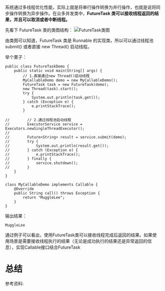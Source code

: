 系统通过多线程优化性能，实际上就是将串行操作转换为并行操作，也就是说将同步操作转换为异步操作。在众多并发类中，**FutureTask 类可以接收线程返回的结果，并且可以取消或者中断线程。**

先看下 FutureTask 类的类图结构：
![FutureTask类图](https://raw.githubusercontent.com/MuggleLee/PicGo/master/FutureTask/FutureTask%20%E7%B1%BB%E5%9B%BE%E7%BB%93%E6%9E%84.jpg)

由类图可以知道，FutureTask 类是 Runnable 的实现类，所以可以通过线程池 submit() 或者直接 new Thread() 启动线程。

举个栗子：

```language
public class FutureTaskDemo {
    public static void main(String[] args) {
        // 1.直接通过new Thread()启动线程
        MyCallableDemo demo = new MyCallableDemo();
        FutureTask task = new FutureTask(demo);
        new Thread(task).start();
        try {
            System.out.println(task.get());
        } catch (Exception e) {
            e.printStackTrace();
        }

//        // 2.通过线程池启动线程
//        ExecutorService service = Executors.newSingleThreadExecutor();
//
//        Future<String> result = service.submit(demo);
//        try {
//            System.out.println(result.get());
//        } catch (Exception e) {
//            e.printStackTrace();
//        } finally {
//            service.shutdown();
//        }
    }
}

class MyCallableDemo implements Callable {
    @Override
    public String call() throws Exception {
        return "MuggleLee";
    }
}
```

输出结果：
```language
MuggleLee
```

通过例子可以看出，使用FutureTask类可以接收线程完成后返回的结果。如果使用场景是需要接收线程执行的结果（无论是成功执行的结果还是异常返回的信息），实现Callable接口结合FutureTask


# 总结

参考资料: